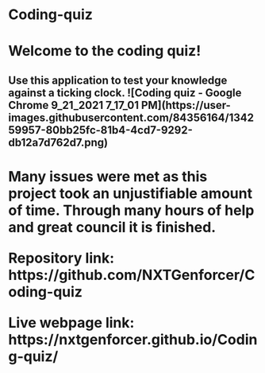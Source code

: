 # Coding-quiz

<h1> Welcome to the coding quiz! 
<h2>Use this application to test your knowledge against a ticking clock.
![Coding quiz - Google Chrome 9_21_2021 7_17_01 PM](https://user-images.githubusercontent.com/84356164/134259957-80bb25fc-81b4-4cd7-9292-db12a7d762d7.png)
<h1> Many issues were met as this project took an unjustifiable amount of time. Through many hours of help and great council it is finished.

<p>Repository link: https://github.com/NXTGenforcer/Coding-quiz
<p>Live webpage link: https://nxtgenforcer.github.io/Coding-quiz/
